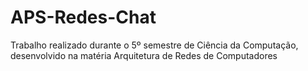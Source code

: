 # APS-Redes-Chat
Trabalho realizado durante o 5º semestre de Ciência da Computação, desenvolvido na matéria Arquitetura de Redes de Computadores
